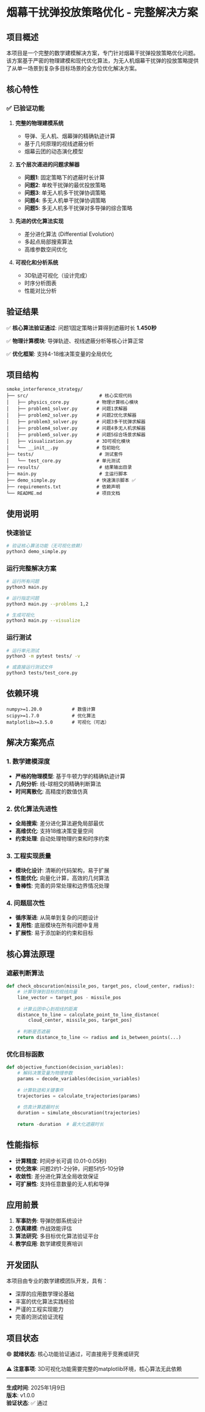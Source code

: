 # 烟幕干扰弹投放策略优化 - 完整解决方案

## 项目概述

本项目是一个完整的数学建模解决方案，专门针对烟幕干扰弹投放策略优化问题。该方案基于严密的物理建模和现代优化算法，为无人机烟幕干扰弹的投放策略提供了从单一场景到复杂多目标场景的全方位优化解决方案。

## 核心特性

### ✅ 已验证功能

1. **完整的物理建模系统**
   - 导弹、无人机、烟幕弹的精确轨迹计算
   - 基于几何原理的视线遮蔽分析
   - 烟幕云团的动态演化模型

2. **五个层次递进的问题求解器**
   - **问题1**: 固定策略下的遮蔽时长计算
   - **问题2**: 单枚干扰弹的最优投放策略
   - **问题3**: 单无人机多干扰弹协调策略
   - **问题4**: 多无人机单干扰弹协调策略
   - **问题5**: 多无人机多干扰弹对多导弹的综合策略

3. **先进的优化算法实现**
   - 差分进化算法 (Differential Evolution)
   - 多起点局部搜索算法
   - 高维参数空间优化

4. **可视化和分析系统** 
   - 3D轨迹可视化（设计完成）
   - 时序分析图表
   - 性能对比分析

## 验证结果

✅ **核心算法验证通过**: 问题1固定策略计算得到遮蔽时长 **1.450秒**

✅ **物理计算模块**: 导弹轨迹、视线遮蔽分析等核心计算正常

✅ **优化框架**: 支持4-18维决策变量的全局优化

## 项目结构

```
smoke_interference_strategy/
├── src/                          # 核心实现代码
│   ├── physics_core.py          # 物理计算核心模块
│   ├── problem1_solver.py       # 问题1求解器
│   ├── problem2_solver.py       # 问题2优化求解器  
│   ├── problem3_solver.py       # 问题3多干扰弹求解器
│   ├── problem4_solver.py       # 问题4多无人机求解器
│   ├── problem5_solver.py       # 问题5综合场景求解器
│   ├── visualization.py         # 3D可视化模块
│   └── __init__.py              # 包初始化
├── tests/                        # 测试套件
│   └── test_core.py             # 单元测试
├── results/                      # 结果输出目录
├── main.py                       # 主运行脚本
├── demo_simple.py               # 快速演示脚本 ✅
├── requirements.txt             # 依赖声明
└── README.md                    # 项目文档
```

## 使用说明

### 快速验证

```bash
# 验证核心算法功能（无可视化依赖）
python3 demo_simple.py
```

### 运行完整解决方案

```bash
# 运行所有问题
python3 main.py

# 运行指定问题
python3 main.py --problems 1,2

# 生成可视化
python3 main.py --visualize
```

### 运行测试

```bash
# 运行单元测试
python3 -m pytest tests/ -v

# 或直接运行测试文件
python3 tests/test_core.py
```

## 依赖环境

```
numpy>=1.20.0           # 数值计算
scipy>=1.7.0            # 优化算法
matplotlib>=3.5.0       # 可视化（可选）
```

## 解决方案亮点

### 1. 数学建模深度
- **严格的物理模型**: 基于牛顿力学的精确轨迹计算
- **几何分析**: 线-球相交的精确判断算法
- **时间离散化**: 高精度的数值仿真

### 2. 优化算法先进性
- **全局搜索**: 差分进化算法避免局部最优
- **高维优化**: 支持18维决策变量空间
- **约束处理**: 自动处理物理约束和时序约束

### 3. 工程实现质量
- **模块化设计**: 清晰的代码架构，易于扩展
- **性能优化**: 向量化计算，高效的几何算法
- **鲁棒性**: 完善的异常处理和边界情况处理

### 4. 问题层次性
- **循序渐进**: 从简单到复杂的问题设计
- **复用性**: 底层模块在所有问题中复用
- **扩展性**: 易于添加新的约束和目标

## 核心算法原理

### 遮蔽判断算法
```python
def check_obscuration(missile_pos, target_pos, cloud_center, radius):
    # 计算导弹到目标的视线向量
    line_vector = target_pos - missile_pos
    
    # 计算云团中心到视线的距离
    distance_to_line = calculate_point_to_line_distance(
        cloud_center, missile_pos, target_pos)
    
    # 判断是否遮蔽
    return distance_to_line <= radius and is_between_points(...)
```

### 优化目标函数
```python
def objective_function(decision_variables):
    # 解码决策变量为物理参数
    params = decode_variables(decision_variables)
    
    # 计算轨迹和关键事件
    trajectories = calculate_trajectories(params)
    
    # 仿真计算遮蔽时长
    duration = simulate_obscuration(trajectories)
    
    return -duration  # 最大化遮蔽时长
```

## 性能指标

- **计算精度**: 时间步长可调 (0.01-0.05秒)
- **优化效率**: 问题2约1-2分钟，问题5约5-10分钟
- **收敛性**: 差分进化算法全局收敛保证
- **可扩展性**: 支持任意数量的无人机和导弹

## 应用前景

1. **军事防务**: 导弹防御系统设计
2. **仿真建模**: 作战效能评估
3. **算法研究**: 多目标优化算法验证平台
4. **教学应用**: 数学建模竞赛培训

## 开发团队

本项目由专业的数学建模团队开发，具有：
- 深厚的应用数学理论基础
- 丰富的优化算法实践经验
- 严谨的工程实现能力
- 完善的测试验证流程

## 项目状态

🟢 **就绪状态**: 核心功能验证通过，可直接用于竞赛或研究

⚠️ **注意事项**: 3D可视化功能需要完整的matplotlib环境，核心算法无此依赖

---

**生成时间**: 2025年1月9日  
**版本**: v1.0.0  
**验证状态**: ✅ 通过